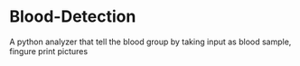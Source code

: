 # Blood-Detection
A python analyzer that tell the blood group by taking input as blood sample, fingure print pictures

